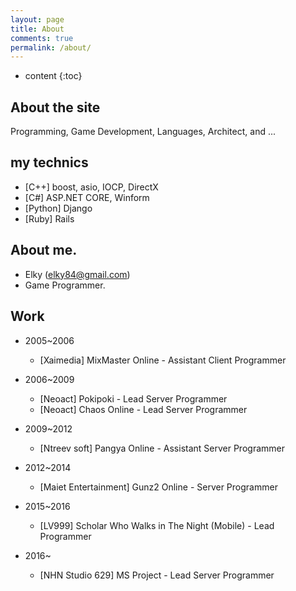 ```yaml
---
layout: page
title: About
comments: true
permalink: /about/
---
```


* content
{:toc}

## About the site
Programming, Game Development, Languages, Architect, and ...


## my technics
* [C++] boost, asio, IOCP, DirectX
* [C#] ASP.NET CORE, Winform
* [Python] Django
* [Ruby] Rails


## About me.
* Elky (elky84@gmail.com)
* Game Programmer.

## Work
* 2005~2006
   * [Xaimedia] MixMaster Online - Assistant Client Programmer

* 2006~2009
   * [Neoact] Pokipoki - Lead Server Programmer
   * [Neoact] Chaos Online - Lead Server Programmer

* 2009~2012
   * [Ntreev soft] Pangya Online - Assistant Server Programmer


* 2012~2014
   * [Maiet Entertainment] Gunz2 Online - Server Programmer

* 2015~2016
   * [LV999] Scholar Who Walks in The Night (Mobile) - Lead Programmer

* 2016~
   * [NHN Studio 629] MS Project - Lead Server Programmer